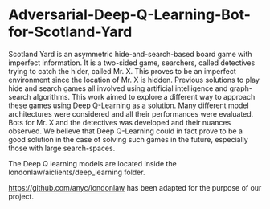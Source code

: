 # Adversarial-Deep-Q-Learning-Bot-for-Scotland-Yard

Scotland Yard is an asymmetric hide-and-search-based board game with imperfect information. It is a two-sided game, searchers, called detectives trying to catch the hider, called Mr. X. This proves to be an imperfect environment since the location of Mr. X is hidden. Previous solutions to play hide and search games all involved using artificial intelligence and graph-search algorithms. This work aimed to explore a different way to approach these games using Deep Q-Learning as a solution. Many different model architectures were considered and all their performances were evaluated. Bots for Mr. X and the detectives was developed and their nuances observed. We believe that Deep Q-Learning could in fact prove to be a good solution in the case of solving such games in the future, especially those with large search-spaces.

The Deep Q learning models are located inside the londonlaw/aiclients/deep_learning folder. 

https://github.com/anyc/londonlaw has been adapted for the purpose of our project. 
